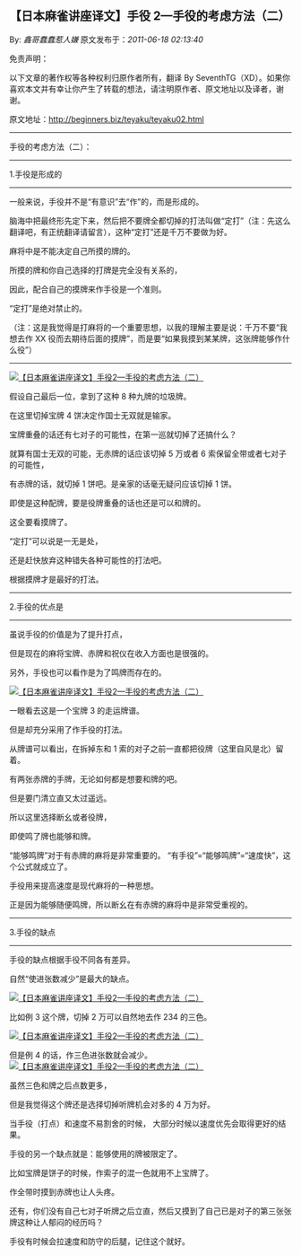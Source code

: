 ## 【日本麻雀讲座译文】手役 2—手役的考虑方法（二）

By: _鑫哥蠢蠢惹人嫌_ 原文发布于：_2011-06-18 02:13:40_

免责声明：

以下文章的著作权等各种权利归原作者所有，翻译 By
SeventhTG（XD）。如果你喜欢本文并有幸让你产生了转载的想法，请注明原作者、原文地址以及译者，谢谢。

原文地址：http://beginners.biz/teyaku/teyaku02.html

---

手役的考虑方法（二）：

---

1.手役是形成的

---

一般来说，手役并不是“有意识”去“作”的，而是形成的。

脑海中把最终形先定下来，然后把不要牌全都切掉的打法叫做“定打”（注：先这么翻译吧，有正统翻译请留言），这种“定打”还是千万不要做为好。

麻将中是不能决定自己所摸的牌的。

所摸的牌和你自己选择的打牌是完全没有关系的，

因此，配合自己的摸牌来作手役是一个准则。

“定打”是绝对禁止的。

（注：这是我觉得是打麻将的一个重要思想，以我的理解主要是说：千万不要“我想去作 XX 役而去期待后面的摸牌”，而是要“如果我摸到某某牌，这张牌能够作什么役”）

---

[![【日本麻雀讲座译文】手役2—手役的考虑方法（二）](http://s7.sinaimg.cn/middle/7f78b76fxa5ec960240c6&690)](http://photo.blog.sina.com.cn/showpic.html#blogid=7f78b76f0100sqdr&url=http://s7.sinaimg.cn/orignal/7f78b76fxa5ec960240c6)

假设自己最后一位，拿到了这种 8 种九牌的垃圾牌。

在这里切掉宝牌 4 饼决定作国士无双就是输家。

宝牌重叠的话还有七对子的可能性，在第一巡就切掉了还搞什么？

就算有国士无双的可能，无赤牌的话应该切掉 5 万或者 6 索保留全带或者七对子的可能性，

有赤牌的话，就切掉 1 饼吧。是亲家的话毫无疑问应该切掉 1 饼。

即使是这种配牌，要是役牌重叠的话也还是可以和牌的。

这全要看摸牌了。

“定打”可以说是一无是处，

还是赶快放弃这种错失各种可能性的打法吧。

根据摸牌才是最好的打法。

---

2.手役的优点是

---

虽说手役的价值是为了提升打点，

但是现在的麻将宝牌、赤牌和祝仪在收入方面也是很强的。

另外，手役也可以看作是为了鸣牌而存在的。

[![【日本麻雀讲座译文】手役2—手役的考虑方法（二）](http://s8.sinaimg.cn/middle/7f78b76fxa5ecd72b6457&690)](http://photo.blog.sina.com.cn/showpic.html#blogid=7f78b76f0100sqdr&url=http://s8.sinaimg.cn/orignal/7f78b76fxa5ecd72b6457)

一眼看去这是一个宝牌 3 的走运牌谱。

但是却充分采用了作手役的打法。

从牌谱可以看出，在拆掉东和 1 索的对子之前一直都把役牌（这里自风是北）留着。

有两张赤牌的手牌，无论如何都是想要和牌的吧。

但是要门清立直又太过遥远。

所以这里选择断幺或者役牌，

即使鸣了牌也能够和牌。

“能够鸣牌”对于有赤牌的麻将是非常重要的。
“有手役”=“能够鸣牌”=“速度快”，这个公式就成立了。

手役用来提高速度是现代麻将的一种思想。

正是因为能够随便鸣牌，所以断幺在有赤牌的麻将中是非常受重视的。

---

3.手役的缺点

---

手役的缺点根据手役不同各有差异。

自然“使进张数减少”是最大的缺点。

[![【日本麻雀讲座译文】手役2—手役的考虑方法（二）](http://s10.sinaimg.cn/middle/7f78b76fx76fe1bf77ce9&690)](http://photo.blog.sina.com.cn/showpic.html#blogid=7f78b76f0100sqdr&url=http://s10.sinaimg.cn/orignal/7f78b76fx76fe1bf77ce9)

比如例 3 这个牌，切掉 2 万可以自然地去作 234 的三色。

[![【日本麻雀讲座译文】手役2—手役的考虑方法（二）](http://s6.sinaimg.cn/middle/7f78b76fxa5ed1c8fd725&690)](http://photo.blog.sina.com.cn/showpic.html#blogid=7f78b76f0100sqdr&url=http://s6.sinaimg.cn/orignal/7f78b76fxa5ed1c8fd725)

但是例 4 的话，作三色进张数就会减少。
[![【日本麻雀讲座译文】手役2—手役的考虑方法（二）](http://s11.sinaimg.cn/middle/7f78b76fxa5ed2ca195aa&690)](http://photo.blog.sina.com.cn/showpic.html#blogid=7f78b76f0100sqdr&url=http://s11.sinaimg.cn/orignal/7f78b76fxa5ed2ca195aa)

虽然三色和牌之后点数更多，

但是我觉得这个牌还是选择切掉听牌机会对多的 4 万为好。

当手役（打点）和速度不易割舍的时候，
大部分时候以速度优先会取得更好的结果。

手役的另一个缺点就是：能够使用的牌被限定了。

比如宝牌是饼子的时候，作索子的混一色就用不上宝牌了。

作全带时摸到赤牌也让人头疼。

还有，你们没有自己七对子听牌之后立直，然后又摸到了自己已是对子的第三张张牌这种让人郁闷的经历吗？

手役有时候会拉速度和防守的后腿，记住这个就好。
